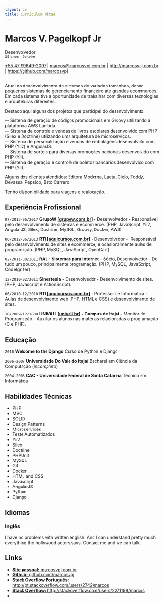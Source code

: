 ```yaml
---
layout: cv
title: Curriculum Vitae
---
```

# Marcos V. Pagelkopf Jr
Desenvolvedor
<br><small id="idade">28 anos - Solteiro</small>

<div id="webaddress">
<i class="fa fa-phone"></i> <a href="tel:+554796492097">+55 47 99649-2097</a>
|
<a href="mailto:marcos@marcosvpj.com.br">marcos@marcosvpj.com.br</a>
|
<a href="http://marcosvpj.com.br">http://marcosvpj.com.br</a>
|
<a href="https://github.com/marcosvpj"><i class="fa fa-github"></i> https://github.com/marcosvpj</a>
<!-- |
<i class="fa fa-twitter"></i> <a href="http://twitter.com/marcosvpj">marcosvpj</a> -->
</div>

<br />

Atuei no desenvolvimento de sistemas de variados tamanhos, desde pequenos sistemas de gerenciamento financeiro até grandes ecommerces. Em cada sistema tive a oportunidade de trabalhar com diversas tecnologias e arquiteturas diferentes.

Destaco aqui alguns dos projetos que participei do desenvolvimento:

-- Sistema de geração de códigos promocionais em Groovy utilizando a plataforma AWS Lambda.<br />
-- Sistema de controle e vendas de livros escolares desenvolvido com PHP (Silex e Doctrine) utilizando uma arquitetura de microserviços.<br />
-- Sistema de personalização e vendas de embalagens desenvolvido com PHP (Yii2) e AngularJS.<br />
-- Sistema de sorteio para diversas promoções nacionais desenvolvido com PHP (Yii).<br />
-- Sistema de geração e controle de boletos bancários desenvolvido com PHP (Yii).<br />

Alguns dos clientes atendidos: Editora Moderna, Lacta, Cielo, Toddy, Devassa, Pepsico, Beto Carrero.

Tenho disponibilidade para viagens e realocação.

## Experiência Profissional

`07/2013-06/2017`
__GrupoW [[grupow.com.br](http://www.grupow.com.br)]__ - Desenvolvedor - Responsável pelo desenvolvimento de sistemas e ecommerce. (PHP, JavaScript, Yii2, AngularJS, Silex, Doctrine, MySQL, Groovy, Docker, AWS)

`06/2012-06/2013`
__RTI [[aquicursos.com.br](http://www.aquicursos.com.br/)]__ - Desenvolvedor -  Responsável pelo desenvolvimento de sites e ecommerce, e ocasionalmente aulas de programação. (PHP, MySQL, JavaScript, OpenCart)

`02/2011-08/2011`
__RAL - Sistemas para Internet__ - Sócio, Desenvolvedor - De tudo um pouco, principalmente programação. (PHP, MySQL, JavaScript, CodeIgniter)


`12/2010-02/2011`
__Sinestesia__ - Desenvolvedor - Desenvolvimento de sites. (PHP, Javascript e ActionScript).

`06/2010-12/2010`
__RTI [[aquicursos.com.br](http://www.aquicursos.com.br/)]__ - Professor de Informática - Aulas de desenvolvimento web (PHP, HTML e CSS) e desenvolvimento de sites.

`10/2009-12/2009`
__UNIVALI [[univali.br](http://univali.br)] - Campus de Itajaí__ - Monitor de Programação - Auxiliar os alunos nas matérias relacionadas a programação (C e PHP).

## Educação

`2016` 
__Welcome to the Django__ Curso de Python e Django

`2006-2007`
__Universidade Do Vale do Itajaí__ Bacharel em Ciência da Computação (_incompleto_)

`2004-2006`
__CAC - Universidade Federal de Santa Catarina__ Técnico em Informática


## Habilidades Técnicas

* PHP
* MVC
* SOLID
* Design Patterns
* Microservices
* Teste Automatizados
* Yii2
* Silex
* Doctrine
* PHPUnit
* MySQL
* Git
* Docker
* HTML and CSS
* Javascript
* AngularJS
* Python
* Django

 
## Idiomas

### Inglês

I have no problems with written english. And I can understand pretty much everything the hollywood actors says.
Contact me and we can talk.


## Links

* <i class="fa fa-globe"></i> <a href="http://marcosvpj.com.br"><strong>Site pessoal:</strong> marcosvpj.com.br</a><br />
* <i class="fa fa-github"></i> <a href="http://github.com/marcosvpj"><strong>Github:</strong> github.com/marcosvpj</a><br />
* <i class="fa fa-stack-overflow"></i> <a href="http://pt.stackoverflow.com/users/2742/marcos"><strong>Stack Overflow Português:</strong> http://pt.stackoverflow.com/users/2742/marcos</a>
* <i class="fa fa-stack-overflow"></i> <a href="http://stackoverflow.com/users/2271198/marcos"><strong>Stack Overflow:</strong> http://stackoverflow.com/users/2271198/marcos</a>
* <br><br>

<!-- ## Refeencias

Disponivel sob consulta. -->

<!-- ### Footer

Last updated: Abril 2017 -->

